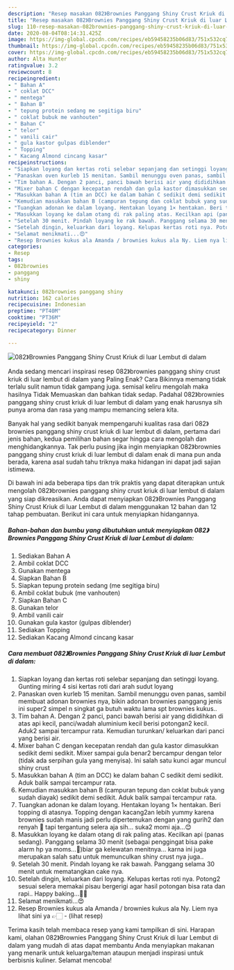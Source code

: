 ```yaml
---
description: "Resep masakan 082》Brownies Panggang Shiny Crust Kriuk di luar Lembut di dalam | Cara Bikin 082》Brownies Panggang Shiny Crust Kriuk di luar Lembut di dalam Yang Bikin Ngiler"
title: "Resep masakan 082》Brownies Panggang Shiny Crust Kriuk di luar Lembut di dalam | Cara Bikin 082》Brownies Panggang Shiny Crust Kriuk di luar Lembut di dalam Yang Bikin Ngiler"
slug: 110-resep-masakan-082brownies-panggang-shiny-crust-kriuk-di-luar-lembut-di-dalam-cara-bikin-082brownies-panggang-shiny-crust-kriuk-di-luar-lembut-di-dalam-yang-bikin-ngiler
date: 2020-08-04T08:14:31.425Z
image: https://img-global.cpcdn.com/recipes/eb59458235b06d83/751x532cq70/082brownies-panggang-shiny-crust-kriuk-di-luar-lembut-di-dalam-foto-resep-utama.jpg
thumbnail: https://img-global.cpcdn.com/recipes/eb59458235b06d83/751x532cq70/082brownies-panggang-shiny-crust-kriuk-di-luar-lembut-di-dalam-foto-resep-utama.jpg
cover: https://img-global.cpcdn.com/recipes/eb59458235b06d83/751x532cq70/082brownies-panggang-shiny-crust-kriuk-di-luar-lembut-di-dalam-foto-resep-utama.jpg
author: Alta Hunter
ratingvalue: 3.2
reviewcount: 8
recipeingredient:
- " Bahan A"
- " coklat DCC"
- " mentega"
- " Bahan B"
- " tepung protein sedang me segitiga biru"
- " coklat bubuk me vanhouten"
- " Bahan C"
- " telor"
- " vanili cair"
- " gula kastor gulpas diblender"
- " Topping"
- " Kacang Almond cincang kasar"
recipeinstructions:
- "Siapkan loyang dan kertas roti selebar sepanjang dan setinggi loyang. Gunting miring 4 sisi kertas roti dari arah sudut loyang"
- "Panaskan oven kurleb 15 menitan. Sambil menunggu oven panas, sambil membuat adonan brownies nya, bikin adonan brownies panggang jenis ini super2 simpel n singkat ga butuh waktu lama spt brownies kukus.."
- "Tim bahan A. Dengan 2 panci, panci bawah berisi air yang dididihkan di atas api kecil, panci/wadah aluminium kecil berisi potongan2 kecil. Aduk2 sampai tercampur rata. Kemudian turunkan/ keluarkan dari panci yang berisi air."
- "Mixer bahan C dengan kecepatan rendah dan gula kastor dimasukkan sedikit demi sedikit. Mixer sampai gula benar2 bercampur dengan telor (tidak ada serpihan gula yang menyisa). Ini salah satu kunci agar muncul shiny crust"
- "Masukkan bahan A (tim an DCC) ke dalam bahan C sedikit demi sedikit. Aduk balik sampai tercampur rata."
- "Kemudian masukkan bahan B (campuran tepung dan coklat bubuk yang sudah diayak) sedikit demi sedikit. Aduk balik sampai tercampur rata."
- "Tuangkan adonan ke dalam loyang. Hentakan loyang 1× hentakan. Beri topping di atasnya. Topping dengan kacang2an lebih yummy karena brownies sudah manis jadi perlu dipertemukan dengan yang gurih2 dan renyah 🤗 tapi tergantung selera aja sih... suka2 momi aja...😊"
- "Masukkan loyang ke dalam otang di rak paling atas. Kecilkan api (panas sedang). Panggang selama 30 menit (sebagai penggingat bisa pake alarm hp ya moms...🤗)biar ga kelewatan menitnya... karna ini juga merupakan salah satu untuk memunculkan shiny crust nya juga.."
- "Setelah 30 menit. Pindah loyang ke rak bawah. Panggang selama 30 menit untuk mematangkan cake nya."
- "Setelah dingin, keluarkan dari loyang. Kelupas kertas roti nya. Potong2 sesuai selera memakai pisau bergerigi agar hasil potongan bisa rata dan rapi.. Happy baking...🥰🤗"
- "Selamat menikmati...😍"
- "Resep Brownies kukus ala Amanda / brownies kukus ala Ny. Liem nya lihat sini ya 👉🏻             (lihat resep)"
categories:
- Resep
tags:
- 082brownies
- panggang
- shiny

katakunci: 082brownies panggang shiny 
nutrition: 162 calories
recipecuisine: Indonesian
preptime: "PT40M"
cooktime: "PT36M"
recipeyield: "2"
recipecategory: Dinner

---
```



![082》Brownies Panggang Shiny Crust Kriuk di luar Lembut di dalam](https://img-global.cpcdn.com/recipes/eb59458235b06d83/751x532cq70/082brownies-panggang-shiny-crust-kriuk-di-luar-lembut-di-dalam-foto-resep-utama.jpg)

Anda sedang mencari inspirasi resep 082》brownies panggang shiny crust kriuk di luar lembut di dalam yang Paling Enak? Cara Bikinnya memang tidak terlalu sulit namun tidak gampang juga. semisal keliru mengolah maka hasilnya Tidak Memuaskan dan bahkan tidak sedap. Padahal 082》brownies panggang shiny crust kriuk di luar lembut di dalam yang enak harusnya sih punya aroma dan rasa yang mampu memancing selera kita.



Banyak hal yang sedikit banyak mempengaruhi kualitas rasa dari 082》brownies panggang shiny crust kriuk di luar lembut di dalam, pertama dari jenis bahan, kedua pemilihan bahan segar hingga cara mengolah dan menghidangkannya. Tak perlu pusing jika ingin menyiapkan 082》brownies panggang shiny crust kriuk di luar lembut di dalam enak di mana pun anda berada, karena asal sudah tahu triknya maka hidangan ini dapat jadi sajian istimewa.


Di bawah ini ada beberapa tips dan trik praktis yang dapat diterapkan untuk mengolah 082》brownies panggang shiny crust kriuk di luar lembut di dalam yang siap dikreasikan. Anda dapat menyiapkan 082》Brownies Panggang Shiny Crust Kriuk di luar Lembut di dalam menggunakan 12 bahan dan 12 tahap pembuatan. Berikut ini cara untuk menyiapkan hidangannya.

<!--inarticleads1-->

##### Bahan-bahan dan bumbu yang dibutuhkan untuk menyiapkan 082》Brownies Panggang Shiny Crust Kriuk di luar Lembut di dalam:

1. Sediakan  Bahan A
1. Ambil  coklat DCC
1. Gunakan  mentega
1. Siapkan  Bahan B
1. Siapkan  tepung protein sedang (me segitiga biru)
1. Ambil  coklat bubuk (me vanhouten)
1. Siapkan  Bahan C
1. Gunakan  telor
1. Ambil  vanili cair
1. Gunakan  gula kastor (gulpas diblender)
1. Sediakan  Topping
1. Sediakan  Kacang Almond cincang kasar




<!--inarticleads2-->

##### Cara membuat 082》Brownies Panggang Shiny Crust Kriuk di luar Lembut di dalam:

1. Siapkan loyang dan kertas roti selebar sepanjang dan setinggi loyang. Gunting miring 4 sisi kertas roti dari arah sudut loyang
1. Panaskan oven kurleb 15 menitan. Sambil menunggu oven panas, sambil membuat adonan brownies nya, bikin adonan brownies panggang jenis ini super2 simpel n singkat ga butuh waktu lama spt brownies kukus..
1. Tim bahan A. Dengan 2 panci, panci bawah berisi air yang dididihkan di atas api kecil, panci/wadah aluminium kecil berisi potongan2 kecil. Aduk2 sampai tercampur rata. Kemudian turunkan/ keluarkan dari panci yang berisi air.
1. Mixer bahan C dengan kecepatan rendah dan gula kastor dimasukkan sedikit demi sedikit. Mixer sampai gula benar2 bercampur dengan telor (tidak ada serpihan gula yang menyisa). Ini salah satu kunci agar muncul shiny crust
1. Masukkan bahan A (tim an DCC) ke dalam bahan C sedikit demi sedikit. Aduk balik sampai tercampur rata.
1. Kemudian masukkan bahan B (campuran tepung dan coklat bubuk yang sudah diayak) sedikit demi sedikit. Aduk balik sampai tercampur rata.
1. Tuangkan adonan ke dalam loyang. Hentakan loyang 1× hentakan. Beri topping di atasnya. Topping dengan kacang2an lebih yummy karena brownies sudah manis jadi perlu dipertemukan dengan yang gurih2 dan renyah 🤗 tapi tergantung selera aja sih... suka2 momi aja...😊
1. Masukkan loyang ke dalam otang di rak paling atas. Kecilkan api (panas sedang). Panggang selama 30 menit (sebagai penggingat bisa pake alarm hp ya moms...🤗)biar ga kelewatan menitnya... karna ini juga merupakan salah satu untuk memunculkan shiny crust nya juga..
1. Setelah 30 menit. Pindah loyang ke rak bawah. Panggang selama 30 menit untuk mematangkan cake nya.
1. Setelah dingin, keluarkan dari loyang. Kelupas kertas roti nya. Potong2 sesuai selera memakai pisau bergerigi agar hasil potongan bisa rata dan rapi.. Happy baking...🥰🤗
1. Selamat menikmati...😍
1. Resep Brownies kukus ala Amanda / brownies kukus ala Ny. Liem nya lihat sini ya 👉🏻 -             (lihat resep)




Terima kasih telah membaca resep yang kami tampilkan di sini. Harapan kami, olahan 082》Brownies Panggang Shiny Crust Kriuk di luar Lembut di dalam yang mudah di atas dapat membantu Anda menyiapkan makanan yang menarik untuk keluarga/teman ataupun menjadi inspirasi untuk berbisnis kuliner. Selamat mencoba!
